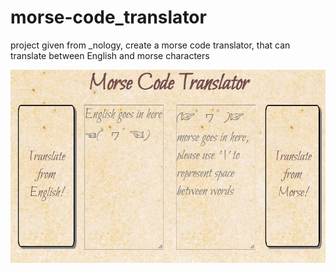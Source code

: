 # morse-code_translator

project given from \_nology, create a morse code translator, that can translate between English and morse characters

![morse project snippet](images/morse-snippet.JPG?raw=true "Morse project snippet")
